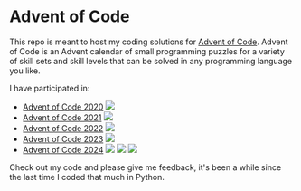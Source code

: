 # Advent of Code

This repo is meant to host my coding solutions for [Advent of Code](https://adventofcode.com/). Advent of Code is an Advent calendar of small programming puzzles for a variety of skill sets and skill levels that can be solved in any programming language you like.

I have participated in:
* [Advent of Code 2020](https://adventofcode.com/2020/) ![](https://img.shields.io/badge/Stars%202020%20⭐-50-yellow)
* [Advent of Code 2021](https://adventofcode.com/2021/) ![](https://img.shields.io/badge/Stars%202021%20⭐-50-yellow)
* [Advent of Code 2022](https://adventofcode.com/2022/) ![](https://img.shields.io/badge/Stars%202022%20⭐-50-yellow)
* [Advent of Code 2023](https://adventofcode.com/2023/) ![](https://img.shields.io/badge/Stars%202023%20⭐-50-yellow)
* [Advent of Code 2024](https://adventofcode.com/2024/) ![](https://img.shields.io/badge/Stars%202024%20⭐-5-yellow) ![](https://img.shields.io/badge/2024%20day%20📅-25-blue) ![](https://img.shields.io/badge/2024%20days%20completed-25-red)

Check out my code and please give me feedback, it's been a while since the last time I coded that much in Python.
